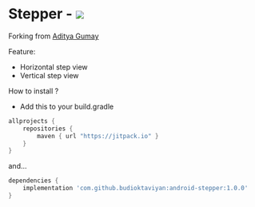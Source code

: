 # Stepper - [![](https://jitpack.io/v/budioktaviyan/android-stepper.svg)](https://jitpack.io/#budioktaviyan/android-stepper)

Forking from [Aditya Gumay](https://github.com/radityagumay/step_circle_indicator)

Feature:
* Horizontal step view
* Vertical step view

How to install ?

* Add this to your build.gradle

```gradle
allprojects {
    repositories {
        maven { url "https://jitpack.io" }
    }
}
```

and...

```gradle
dependencies {
    implementation 'com.github.budioktaviyan:android-stepper:1.0.0'
}
```
